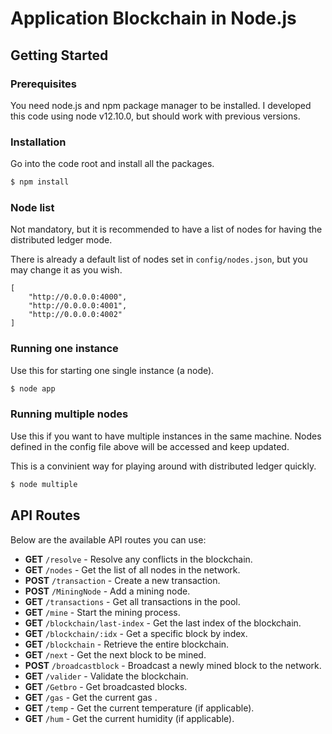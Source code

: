 # Application Blockchain in Node.js



## Getting Started

### Prerequisites

You need node.js and npm package manager to be installed. I developed this code using node v12.10.0, but should work with previous versions.

### Installation

Go into the code root and install all the packages.

```sh
$ npm install
```

### Node list

Not mandatory, but it is recommended to have a list of nodes for having the distributed ledger mode.

There is already a default list of nodes set in `config/nodes.json`, but you may change it as you wish.

```
[
    "http://0.0.0.0:4000",
    "http://0.0.0.0:4001",
    "http://0.0.0.0:4002"
]
```

### Running one instance

Use this for starting one single instance (a node).

```sh
$ node app
```


###  Running multiple nodes

Use this if you want to have multiple instances in the same machine. Nodes defined in the config file above will be accessed and keep updated.

This is a convinient way for playing around with distributed ledger quickly.

```sh
$ node multiple
```
## API Routes

Below are the available API routes you can use:

- **GET** `/resolve` - Resolve any conflicts in the blockchain.
- **GET** `/nodes` - Get the list of all nodes in the network.
- **POST** `/transaction` - Create a new transaction.
- **POST** `/MiningNode` - Add a mining node.
- **GET** `/transactions` - Get all transactions in the pool.
- **GET** `/mine` - Start the mining process.
- **GET** `/blockchain/last-index` - Get the last index of the blockchain.
- **GET** `/blockchain/:idx` - Get a specific block by index.
- **GET** `/blockchain` - Retrieve the entire blockchain.
- **GET** `/next` - Get the next block to be mined.
- **POST** `/broadcastblock` - Broadcast a newly mined block to the network.
- **GET** `/valider` - Validate the blockchain.
- **GET** `/Getbro` - Get broadcasted blocks.
- **GET** `/gas` - Get the current gas .
- **GET** `/temp` - Get the current temperature (if applicable).
- **GET** `/hum` - Get the current humidity (if applicable).
